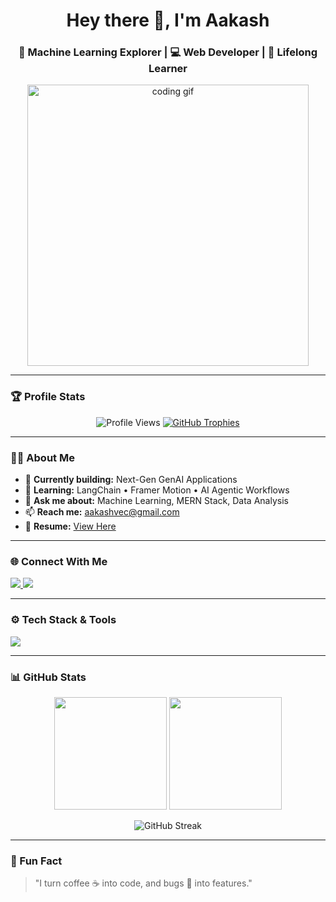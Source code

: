 <h1 align="center">Hey there 👋, I'm Aakash</h1>
<h3 align="center">🚀 Machine Learning Explorer | 💻 Web Developer | 🌱 Lifelong Learner</h3>

<p align="center">
  <img src="https://media.tenor.com/k_FD58xnsicAAAAi/work-internet.gif" alt="coding gif" width="450"/>
</p>

---

### 🏆 Profile Stats
<p align="center">
  <img src="https://komarev.com/ghpvc/?username=aakashn2k03&label=Profile%20views&color=0e75b6&style=flat" alt="Profile Views" />
  <a href="https://github.com/ryo-ma/github-profile-trophy">
    <img src="https://github-profile-trophy.vercel.app/?username=aakashn2k03&theme=tokyonight&no-frame=true&margin-w=10" alt="GitHub Trophies"/>
  </a>
</p>

---

### 👨‍💻 About Me  
- 🔭 **Currently building:** Next-Gen GenAI Applications  
- 🌱 **Learning:** LangChain • Framer Motion • AI Agentic Workflows  
- 💬 **Ask me about:** Machine Learning, MERN Stack, Data Analysis  
- 📫 **Reach me:** [aakashvec@gmail.com](mailto:aakashvec@gmail.com)  
- 📄 **Resume:** [View Here](https://drive.google.com/file/d/1NalcpfD-JANVeJ_724rDO_F8znYKzlF-/view)  

---

### 🌐 Connect With Me  
<p>
<a href="https://linkedin.com/in/aakash n" target="_blank">
  <img src="https://img.shields.io/badge/LinkedIn-%230A66C2.svg?&style=for-the-badge&logo=linkedin&logoColor=white" />
</a>
<a href="mailto:aakashvec@gmail.com">
  <img src="https://img.shields.io/badge/Email-D14836?style=for-the-badge&logo=gmail&logoColor=white"/>
</a>
</p>

---

### ⚙️ Tech Stack & Tools  
<p>
<img src="https://skillicons.dev/icons?i=python,cpp,html,css,javascript,react,nodejs,express,mongodb,mysql,bootstrap,tailwind,django,git,opencv,pytorch,sklearn,pandas,seaborn,framer" />
</p>

---

### 📊 GitHub Stats  
<p align="center">
  <img src="https://github-readme-stats.vercel.app/api?username=aakashn2k03&show_icons=true&theme=tokyonight" height="180"/>
  <img src="https://github-readme-stats.vercel.app/api/top-langs/?username=aakashn2k03&layout=compact&theme=tokyonight" height="180"/>
</p>

<p align="center">
  <img src="https://github-readme-streak-stats.herokuapp.com/?user=aakashn2k03&theme=tokyonight" alt="GitHub Streak" />
</p>

---

### 🚀 Fun Fact  
> "I turn coffee ☕ into code, and bugs 🐞 into features."
